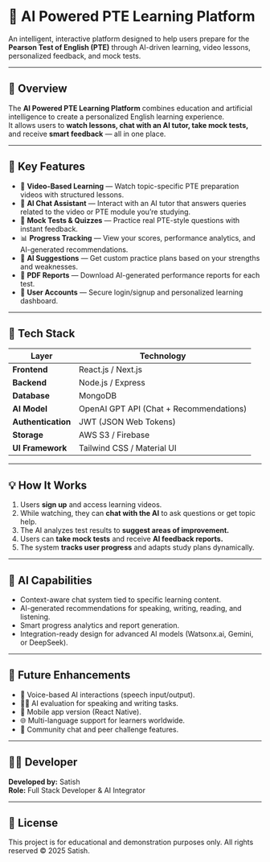 # 🧠 AI Powered PTE Learning Platform  

An intelligent, interactive platform designed to help users prepare for the **Pearson Test of English (PTE)** through AI-driven learning, video lessons, personalized feedback, and mock tests.

---

## 🚀 Overview  

The **AI Powered PTE Learning Platform** combines education and artificial intelligence to create a personalized English learning experience.  
It allows users to **watch lessons, chat with an AI tutor, take mock tests,** and receive **smart feedback** — all in one place.

---

## 🎯 Key Features  

- 🎥 **Video-Based Learning** — Watch topic-specific PTE preparation videos with structured lessons.  
- 💬 **AI Chat Assistant** — Interact with an AI tutor that answers queries related to the video or PTE module you’re studying.  
- 🧩 **Mock Tests & Quizzes** — Practice real PTE-style questions with instant feedback.  
- 📊 **Progress Tracking** — View your scores, performance analytics, and AI-generated recommendations.  
- 🧠 **AI Suggestions** — Get custom practice plans based on your strengths and weaknesses.  
- 📄 **PDF Reports** — Download AI-generated performance reports for each test.  
- 🔐 **User Accounts** — Secure login/signup and personalized learning dashboard.  

---

## 🧩 Tech Stack  

| Layer | Technology |
|-------|-------------|
| **Frontend** | React.js / Next.js |
| **Backend** | Node.js / Express |
| **Database** | MongoDB |
| **AI Model** | OpenAI GPT API (Chat + Recommendations) |
| **Authentication** | JWT (JSON Web Tokens) |
| **Storage** | AWS S3 / Firebase |
| **UI Framework** | Tailwind CSS / Material UI |

---

## 💡 How It Works  

1. Users **sign up** and access learning videos.  
2. While watching, they can **chat with the AI** to ask questions or get topic help.  
3. The AI analyzes test results to **suggest areas of improvement.**  
4. Users can **take mock tests** and receive **AI feedback reports.**  
5. The system **tracks user progress** and adapts study plans dynamically.  

---

## 🧠 AI Capabilities  

- Context-aware chat system tied to specific learning content.  
- AI-generated recommendations for speaking, writing, reading, and listening.  
- Smart progress analytics and report generation.  
- Integration-ready design for advanced AI models (Watsonx.ai, Gemini, or DeepSeek).

---

## 🧭 Future Enhancements  

- 🎤 Voice-based AI interactions (speech input/output).  
- 🧑‍🏫 AI evaluation for speaking and writing tasks.  
- 📱 Mobile app version (React Native).  
- 🌐 Multi-language support for learners worldwide.  
- 💬 Community chat and peer challenge features.

---

## 👨‍💻 Developer  

**Developed by:** Satish  
**Role:** Full Stack Developer & AI Integrator  

---

## 📜 License  
This project is for educational and demonstration purposes only. All rights reserved © 2025 Satish.  

